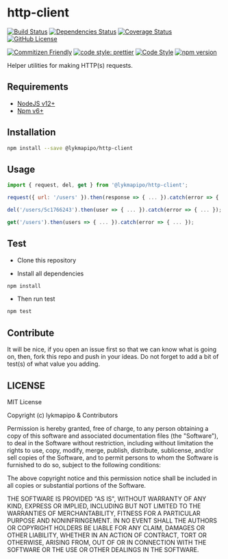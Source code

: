 # http-client

[![Build Status](https://travis-ci.org/lykmapipo/http-client.svg?branch=master)](https://travis-ci.org/lykmapipo/http-client)
[![Dependencies Status](https://david-dm.org/lykmapipo/http-client.svg)](https://david-dm.org/lykmapipo/http-client)
[![Coverage Status](https://coveralls.io/repos/github/lykmapipo/http-client/badge.svg?branch=master)](https://coveralls.io/github/lykmapipo/http-client?branch=master)
[![GitHub License](https://img.shields.io/github/license/lykmapipo/http-client)](https://github.com/lykmapipo/http-client/blob/master/LICENSE) 

[![Commitizen Friendly](https://img.shields.io/badge/commitizen-friendly-brightgreen.svg)](http://commitizen.github.io/cz-cli/)
[![code style: prettier](https://img.shields.io/badge/code_style-prettier-ff69b4.svg)](https://github.com/prettier/prettier)
[![Code Style](https://badgen.net/badge/code%20style/airbnb/ff5a5f?icon=airbnb)](https://github.com/airbnb/javascript)
[![npm version](https://img.shields.io/npm/v/@lykmapipo/http-client)](https://www.npmjs.com/package/@lykmapipo/http-client)

Helper utilities for making HTTP(s) requests.

## Requirements

- [NodeJS v12+](https://nodejs.org)
- [Npm v6+](https://www.npmjs.com/)

## Installation

```sh
npm install --save @lykmapipo/http-client
```

## Usage

```js
import { request, del, get } from '@lykmapipo/http-client';

request({ url: '/users' }).then(response => { ... }).catch(error => { ... });

del('/users/5c1766243').then(user => { ... }).catch(error => { ... });

get('/users').then(users => { ... }).catch(error => { ... });
```

## Test

- Clone this repository

- Install all dependencies

```sh
npm install
```

- Then run test

```sh
npm test
```

## Contribute

It will be nice, if you open an issue first so that we can know what is going on, then, fork this repo and push in your ideas. Do not forget to add a bit of test(s) of what value you adding.

## LICENSE

MIT License

Copyright (c) lykmapipo & Contributors

Permission is hereby granted, free of charge, to any person obtaining a copy of this software and associated documentation files (the "Software"), to deal in the Software without restriction, including without limitation the rights to use, copy, modify, merge, publish, distribute, sublicense, and/or sell copies of the Software, and to permit persons to whom the Software is furnished to do so, subject to the following conditions:

The above copyright notice and this permission notice shall be included in all copies or substantial portions of the Software.

THE SOFTWARE IS PROVIDED "AS IS", WITHOUT WARRANTY OF ANY KIND, EXPRESS OR IMPLIED, INCLUDING BUT NOT LIMITED TO THE WARRANTIES OF MERCHANTABILITY, FITNESS FOR A PARTICULAR PURPOSE AND NONINFRINGEMENT. IN NO EVENT SHALL THE AUTHORS OR COPYRIGHT HOLDERS BE LIABLE FOR ANY CLAIM, DAMAGES OR OTHER LIABILITY, WHETHER IN AN ACTION OF CONTRACT, TORT OR OTHERWISE, ARISING FROM, OUT OF OR IN CONNECTION WITH THE SOFTWARE OR THE USE OR OTHER DEALINGS IN THE SOFTWARE.
